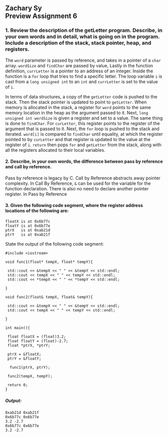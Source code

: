 ## Zachary Sy<br>Preview Assignment 6

### 1. Review the description of the getLetter program. Describe, in your own words and in detail, what is going on in the program. Include a description of the stack, stack pointer, heap, and registers.

The `word` parameter is passed by reference, and takes in a pointer of a `char` array. `wordSize` and `findChar` are passed by value, Lastly in the function definition, `currLetter` is a pointer to an address of an integer. Inside the function is a `for` loop that tries to find a specific letter. The loop variable `i` is cast from a `long unsigned int` to an `int` and `currLetter` is set to the value of `i`.

In terms of data structures, a copy of the `getLetter` code is pushed to the stack. Then the stack pointer is updated to point to `getLetter`. When memory is allocated in the stack, a register for `word` points to the same memory location in the heap as the argument passed to it. Next, `long unsigned int wordSize` is given a register and set to a value. The same thing is done to `findChar`. For `curLetter`, this register points to the register of the argument that is passed to it. Next, the `for` loop is pushed to the stack and iterated. `word[i]` is compared to `findChar` until equality, at which the register pointed to by `curLetter` and that register is updated to the value at the register of `i`. `return` then pops `for` and `getLetter` from the stack, along with all the registers allocated to their local variables.

#### 2. Describe, in your own words, the difference between pass by reference and call by reference.

Pass by reference is legacy by C. Call by Reference abstracts away pointer complexity. In Call By Reference, `&` can be used for the variable for the function declaration. There is also no need to declare another pointer register. In Pass by Reference


#### 3. Given the following code segment, where the register address locations of the following are:

```
floatX is at 0x6b77c 
floatY is at 0x6b77e
ptrX   is at 0xab21d
ptrY   is at 0xab21f
```

State the output of the following code segment:

```
#include <iostream>

void func1(float* tempX, float* tempY){
 
 std::cout << &tempX << " " << &tempY << std::endl;
 std::cout << tempX << " " << tempY << std::endl;
 std::cout << *tempX << " " << *tempY << std::endl;

}

void func2(float& tempX, float& tempY){

 std::cout << &tempX << " " << &tempY << std::endl;
 std::cout << tempX << " " << tempY << std::endl;

}

int main(){

 float floatX = (float)3.2;
 float floatY = (float)-2.7;
 float *ptrX, *ptrY;
 
 ptrX = &floatX;
 ptrY = &floatY;
 
  func1(ptrX, ptrY);
 
 func2(tempX, tempY);
 
 return 0;
}
```

##### **Output:**

```
0xab21d 0xab21f
0x6b77c 0x6b77e
3.2 -2.7
0x6b77c 0x6b77e
3.2 -2.7
```